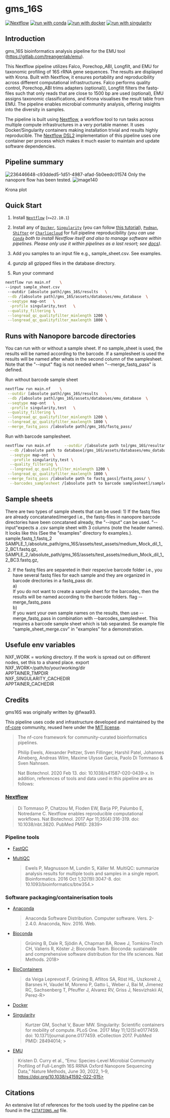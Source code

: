 # gms_16S


[![Nextflow](https://img.shields.io/badge/nextflow%20DSL2-%E2%89%A522.10.1-23aa62.svg)](https://www.nextflow.io/)
[![run with conda](http://img.shields.io/badge/run%20with-conda-3EB049?labelColor=000000&logo=anaconda)](https://docs.conda.io/en/latest/)
[![run with docker](https://img.shields.io/badge/run%20with-docker-0db7ed?labelColor=000000&logo=docker)](https://www.docker.com/)
[![run with singularity](https://img.shields.io/badge/run%20with-singularity-1d355c.svg?labelColor=000000)](https://sylabs.io/docs/)


## Introduction

<!-- TODO nf-core: Write a 1-2 sentence summary of what data the pipeline is for and what it does -->

gms_16S bioinformatics analysis pipeline for the EMU tool (https://gitlab.com/treangenlab/emu). 

This Nextflow pipeline utilizes Falco, Porechop_ABI, Longfilt, and EMU for taxonomic profiling of 16S rRNA gene sequences. The results are displayed with Krona. Built with Nextflow, it ensures portability and reproducibility across different computational infrastructures. Falco performs quality control, Porechop_ABI trims adapters (optional)), Longfilt filters the fastq-files such that only reads that are close to 1500 bp are used (optional), EMU assigns taxonomic classifications, and Krona visualises the result table from EMU. The pipeline enables microbial community analysis, offering insights into the diversity in samples.

The pipeline is built using [Nextflow](https://www.nextflow.io), a workflow tool to run tasks across multiple compute infrastructures in a very portable manner. It uses Docker/Singularity containers making installation trivial and results highly reproducible. The [Nextflow DSL2](https://www.nextflow.io/docs/latest/dsl2.html) implementation of this pipeline uses one container per process which makes it much easier to maintain and update software dependencies. 

## Pipeline summary

![236446648-c93dded5-1d51-4987-afad-5b0eedc01574](https://github.com/genomic-medicine-sweden/gms_16S/assets/115690981/5017bac9-a5a4-4bb2-a5e4-34c15cc37b22)
Only the nanopore flow has been tested.
![image140](https://github.com/genomic-medicine-sweden/gms_16S/assets/115690981/dcdd5da4-135c-48c4-b64f-82f0452b5520)


Krona plot
## Quick Start

1. Install [`Nextflow`](https://www.nextflow.io/docs/latest/getstarted.html#installation) (`>=22.10.1`)

2. Install any of [`Docker`](https://docs.docker.com/engine/installation/), [`Singularity`](https://www.sylabs.io/guides/3.0/user-guide/) (you can follow [this tutorial](https://singularity-tutorial.github.io/01-installation/)), [`Podman`](https://podman.io/), [`Shifter`](https://nersc.gitlab.io/development/shifter/how-to-use/) or [`Charliecloud`](https://hpc.github.io/charliecloud/) for full pipeline reproducibility _(you can use [`Conda`](https://conda.io/miniconda.html) both to install Nextflow itself and also to manage software within pipelines. Please only use it within pipelines as a last resort; see [docs](https://nf-co.re/usage/configuration#basic-configuration-profiles))_.

3. Add you samples to an input file e.g., sample_sheet.csv. See examples. 
4. gunzip all gzipped files in the database directory.
5. Run your command

```bash
nextflow run main.nf    \
--input sample_sheet.csv
 --outdir [absolute path]/gms_16S/results   \
 --db /[absolute path]/gms_16S/assets/databases/emu_database  \
 --seqtype map-ont   \
  -profile singularity,test   \
 --quality_filtering \
 --longread_qc_qualityfilter_minlength 1200 \
 --longread_qc_qualityfilter_maxlength 1800 \
```
## Runs with Nanopore barcode directories
You can run with or without a sample sheet. If no sample_sheet is used, the results will be named according to the barcode. If a samplesheet is used the results will be named after whats in the second column of the samplesheet. Note that the "--input" flag is not needed when "--merge_fastq_pass" is defined.

Run without barcode sample sheet
```bash
nextflow run main.nf    \
 --outdir [absolute path]/gms_16S/results   \
 --db /[absolute path]/gms_16S/assets/databases/emu_database  \
 --seqtype map-ont   \
  -profile singularity,test   \
 --quality_filtering \
 --longread_qc_qualityfilter_minlength 1200 \
 --longread_qc_qualityfilter_maxlength 1800 \
 --merge_fastq_pass /[absolute path]/gms_16S/fastq_pass/ 
```
Run with barcode samplesheet. 
```bash
nextflow run main.nf      --outdir /[absolute path to]/gms_16S/resultat   \
  --db /[absolute path to database]/gms_16S/assets/databases/emu_database  \
  --seqtype map-ont  \
   -profile singularity,test \
  --quality_filtering \
  --longread_qc_qualityfilter_minlength 1200 \
 --longread_qc_qualityfilter_maxlength 1800 \
 --merge_fastq_pass /[absolute path to fastq_pass]/fastq_pass/ \
  --barcodes_samplesheet /[absolute path to barcode samplesheet]/sample_sheet_merge.csv 
```
## Sample sheets
There are two types of sample sheets that can be used: 1) If the fastq files are already concatanated/merged i.e., the fastq-files in nanopore barcode directories have been concataned already, the "--input" can be used. "--input"expects a .csv sample sheet with 3 columns (note the header names). It looks like this (See the "examples" directory fo examples.).  
sample,fastq_1,fastq_2
SAMPLE_1,/absolute_path/gms_16S/assets/test_assets/medium_Mock_dil_1_2_BC1.fastq.gz,
SAMPLE_2,/absolute_path/gms_16S/assets/test_assets/medium_Mock_dil_1_2_BC3.fastq.gz,

2) If the fastq files are separeted in their respecive barcode folder i.e., you have several fastq files for each sample and they are organized in barcode drectories in a fastq_pass dir.  
a)  
   If you do not want to create a sample sheet for the barcodes, then the results will be named according to the barcode folders. flag --merge_fastq_pass  
b)  
   If you want your own sample names on the results, then use --merge_fastq_pass in combination with --barcodes_samplesheet. This requires a barcode sample sheet which is tab separated. Se example file "sample_sheet_merge.csv" in "examples" for a demonstration.


## Usefule env variables
NXF_WORK = working directory. If the work is spread out on different nodes, set this to a shared place. export NXF_WORK=/path/to/your/working/dir  
APPTAINER_TMPDIR  
NXF_SINGULARITY_CACHEDIR  
APPTAINER_CACHEDIR  

## Credits

gms16S was originally written by @fwaa93.


This pipeline uses code and infrastructure developed and maintained by the [nf-core](https://nf-co.re) community, reused here under the [MIT license](https://github.com/nf-core/tools/blob/master/LICENSE).

> The nf-core framework for community-curated bioinformatics pipelines.
>
> Philip Ewels, Alexander Peltzer, Sven Fillinger, Harshil Patel, Johannes Alneberg, Andreas Wilm, Maxime Ulysse Garcia, Paolo Di Tommaso & Sven Nahnsen.
>
> Nat Biotechnol. 2020 Feb 13. doi: 10.1038/s41587-020-0439-x.
> In addition, references of tools and data used in this pipeline are as follows:

### [Nextflow](https://pubmed.ncbi.nlm.nih.gov/28398311/)

> Di Tommaso P, Chatzou M, Floden EW, Barja PP, Palumbo E, Notredame C. Nextflow enables reproducible computational workflows. Nat Biotechnol. 2017 Apr 11;35(4):316-319. doi: 10.1038/nbt.3820. PubMed PMID: 2839>

### Pipeline tools

- [FastQC](https://www.bioinformatics.babraham.ac.uk/projects/fastqc/)

- [MultiQC](https://pubmed.ncbi.nlm.nih.gov/27312411/)
  > Ewels P, Magnusson M, Lundin S, Käller M. MultiQC: summarize analysis results for multiple tools and samples in a single report. Bioinformatics. 2016 Oct 1;32(19):3047-8. doi: 10.1093/bioinformatics/btw354.>

### Software packaging/containerisation tools

- [Anaconda](https://anaconda.com)

  > Anaconda Software Distribution. Computer software. Vers. 2-2.4.0. Anaconda, Nov. 2016. Web.

- [Bioconda](https://pubmed.ncbi.nlm.nih.gov/29967506/)

  > Grüning B, Dale R, Sjödin A, Chapman BA, Rowe J, Tomkins-Tinch CH, Valieris R, Köster J; Bioconda Team. Bioconda: sustainable and comprehensive software distribution for the life sciences. Nat Methods. 2018>

- [BioContainers](https://pubmed.ncbi.nlm.nih.gov/28379341/)

  > da Veiga Leprevost F, Grüning B, Aflitos SA, Röst HL, Uszkoreit J, Barsnes H, Vaudel M, Moreno P, Gatto L, Weber J, Bai M, Jimenez RC, Sachsenberg T, Pfeuffer J, Alvarez RV, Griss J, Nesvizhskii AI, Perez-R>

- [Docker](https://dl.acm.org/doi/10.5555/2600239.2600241)

- [Singularity](https://pubmed.ncbi.nlm.nih.gov/28494014/)
  > Kurtzer GM, Sochat V, Bauer MW. Singularity: Scientific containers for mobility of compute. PLoS One. 2017 May 11;12(5):e0177459. doi: 10.1371/journal.pone.0177459. eCollection 2017. PubMed PMID: 28494014; >

- [EMU](https://gitlab.com/treangenlab/emu)
>  Kristen D. Curry et al., “Emu: Species-Level Microbial Community Profiling of Full-Length 16S RRNA Oxford Nanopore Sequencing Data,” Nature Methods, June 30, 2022, 1–9, https://doi.org/10.1038/s41592-022-015>





## Citations

<!-- TODO nf-core: Add citation for pipeline after first release. Uncomment lines below and update Zenodo doi and badge at the top of this file. -->

<!-- TODO nf-core: Add bibliography of tools and data used in your pipeline -->

An extensive list of references for the tools used by the pipeline can be found in the [`CITATIONS.md`](CITATIONS.md) file.
